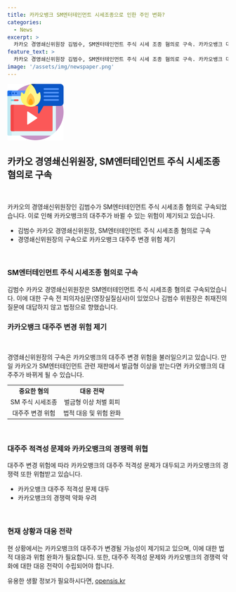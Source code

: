 ```yaml
---
title: 카카오뱅크 SM엔터테인먼트 시세조종으로 인한 주인 변화?
categories:
  - News
excerpt: >
  카카오 경영쇄신위원장 김범수, SM엔터테인먼트 주식 시세 조종 혐의로 구속. 카카오뱅크 대주주 변화 위기, 경쟁력 흔들려. 검찰, 2400억원으로 SM 주가 조종 혐의. 카카오 측, 불법행위 부인. 김 위원장, 혐의 부인하고 구속 호송. 카카오뱅크, 대주주 적격성 문제 논의. 양벌 규정, 카카오 법인에 적용 가능성. 카카오, 심사 보류되고 사법 리스크로 인수 전략 변경. 금융당국, 카카오법인 양벌규제 결정에 따라 대주주 변화 예상.
feature_text: >
  카카오 경영쇄신위원장 김범수, SM엔터테인먼트 주식 시세 조종 혐의로 구속. 카카오뱅크 대주주 변화 위기, 경쟁력 흔들려. 검찰, 2400억원으로 SM 주가 조종 혐의. 카카오 측, 불법행위 부인. 김 위원장, 혐의 부인하고 구속 호송. 카카오뱅크, 대주주 적격성 문제 논의. 양벌 규정, 카카오 법인에 적용 가능성. 카카오, 심사 보류되고 사법 리스크로 인수 전략 변경. 금융당국, 카카오법인 양벌규제 결정에 따라 대주주 변화 예상.
image: '/assets/img/newspaper.png'
---
```


<p><img src="/assets/img/news.png" alt="rentncar 속보" /></p>

<h2 data-ke-size="size26">카카오 경영쇄신위원장, SM엔터테인먼트 주식 시세조종 혐의로 구속</h2>

<p data-ke-size="size16">&nbsp;</p>

<p>카카오의 경영쇄신위원장인 김범수가 SM엔터테인먼트 주식 시세조종 혐의로 구속되었습니다. 이로 인해 카카오뱅크의 대주주가 바뀔 수 있는 위험이 제기되고 있습니다.</p>

<ul>
  <li>김범수 카카오 경영쇄신위원장, SM엔터테인먼트 주식 시세조종 혐의로 구속</li>
  <li>경영쇄신위원장의 구속으로 카카오뱅크 대주주 변경 위험 제기</li>
</ul>

<p data-ke-size="size16">&nbsp;</p>

<h3>SM엔터테인먼트 주식 시세조종 혐의로 구속</h3>

<p data-ke-size="size16">김범수 카카오 경영쇄신위원장은 SM엔터테인먼트 주식 시세조종 혐의로 구속되었습니다. 이에 대한 구속 전 피의자심문(영장실질심사)이 있었으나 김범수 위원장은 취재진의 질문에 대답하지 않고 법정으로 향했습니다.</p>

<h3>카카오뱅크 대주주 변경 위험 제기</h3>

<p data-ke-size="size16">&nbsp;</p>

<p data-ke-size="size16">경영쇄신위원장의 구속은 카카오뱅크의 대주주 변경 위험을 불러일으키고 있습니다. 만일 카카오가 SM엔터테인먼트 관련 재판에서 벌금형 이상을 받는다면 카카오뱅크의 대주주가 바뀌게 될 수 있습니다.</p>

<table>
  <tr>
    <td style="text-align: center; height: 17px;"><b>중요한 혐의</b></td>
    <td style="text-align: center; height: 17px;"><b>대응 전략</b></td>
  </tr>
  <tr>
    <td style="text-align: center; height: 17px;">SM 주식 시세조종</td>
    <td style="text-align: center; height: 17px;">벌금형 이상 처벌 회피</td>
  </tr>
  <tr>
    <td style="text-align: center; height: 17px;">대주주 변경 위험</td>
    <td style="text-align: center; height: 17px;">법적 대응 및 위험 완화</td>
  </tr>
</table>

<p data-ke-size="size16">&nbsp;</p>

<h3>대주주 적격성 문제와 카카오뱅크의 경쟁력 위협</h3>

<p data-ke-size="size16">대주주 변경 위험에 따라 카카오뱅크의 대주주 적격성 문제가 대두되고 카카오뱅크의 경쟁력 또한 위협받고 있습니다.</p>

<ul>
  <li>카카오뱅크 대주주 적격성 문제 대두</li>
  <li>카카오뱅크의 경쟁력 약화 우려</li>
</ul>

<p data-ke-size="size16">&nbsp;</p>

<h3>현재 상황과 대응 전략</h3>

<p data-ke-size="size16">현 상황에서는 카카오뱅크의 대주주가 변경될 가능성이 제기되고 있으며, 이에 대한 법적 대응과 위험 완화가 필요합니다. 또한, 대주주 적격성 문제와 카카오뱅크의 경쟁력 약화에 대한 대응 전략이 수립되어야 합니다.</p>
유용한 생활 정보가 필요하시다면, <a href="https://opensis.kr" rel="dofollow">opensis.kr</a>


